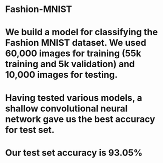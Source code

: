 # Fashion-MNIST
# We build a model for classifying the Fashion MNIST dataset. We used 60,000 images for training (55k training and 5k validation) and 10,000 images for testing. 

# Having tested various models, a shallow convolutional neural network gave us the best accuracy for test set.

<h1>  Our test set accuracy is 93.05% </h1>
